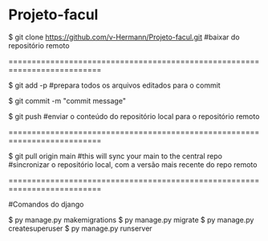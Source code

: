 # Projeto-facul

$ git clone https://github.com/v-Hermann/Projeto-facul.git
#baixar do repositório remoto

==========================================================================

$ git add -p 
#prepara todos os arquivos editados para o commit

$ git commit -m "commit message"

$ git push
#enviar o conteúdo do repositório local para o repositório remoto

==========================================================================

$ git pull origin main
#this will sync your main to the central repo
#sincronizar o repositório local, com a versão mais recente do repo remoto

==========================================================================

#Comandos do django

$ py manage.py makemigrations
$ py manage.py migrate
$ py manage.py createsuperuser
$ py manage.py runserver
